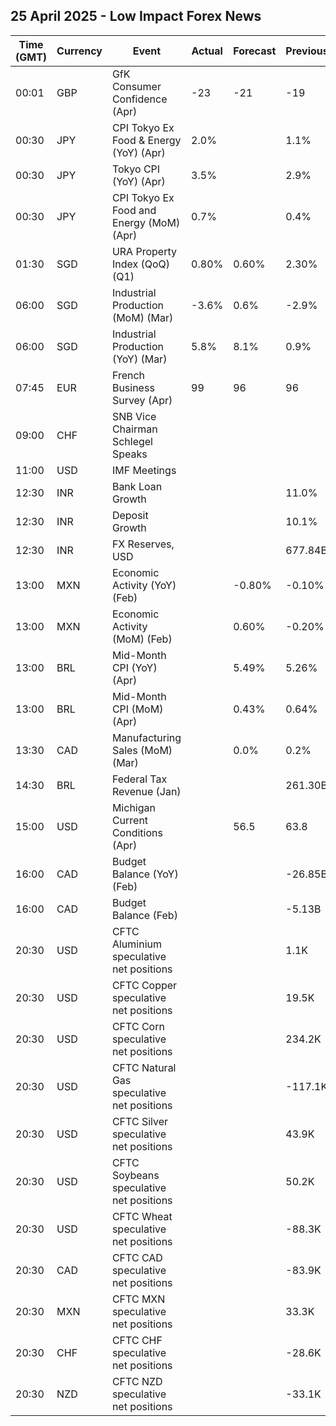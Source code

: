 ## 25 April 2025 - Low Impact Forex News

| Time (GMT) | Currency | Event | Actual | Forecast | Previous |
|------|----------|-------|--------|----------|----------|
| 00:01 | GBP | GfK Consumer Confidence (Apr) | -23 | -21 | -19 |
| 00:30 | JPY | CPI Tokyo Ex Food & Energy (YoY) (Apr) | 2.0% |  | 1.1% |
| 00:30 | JPY | Tokyo CPI (YoY) (Apr) | 3.5% |  | 2.9% |
| 00:30 | JPY | CPI Tokyo Ex Food and Energy (MoM) (Apr) | 0.7% |  | 0.4% |
| 01:30 | SGD | URA Property Index (QoQ) (Q1) | 0.80% | 0.60% | 2.30% |
| 06:00 | SGD | Industrial Production (MoM) (Mar) | -3.6% | 0.6% | -2.9% |
| 06:00 | SGD | Industrial Production (YoY) (Mar) | 5.8% | 8.1% | 0.9% |
| 07:45 | EUR | French Business Survey (Apr) | 99 | 96 | 96 |
| 09:00 | CHF | SNB Vice Chairman Schlegel Speaks |  |  |  |
| 11:00 | USD | IMF Meetings |  |  |  |
| 12:30 | INR | Bank Loan Growth |  |  | 11.0% |
| 12:30 | INR | Deposit Growth |  |  | 10.1% |
| 12:30 | INR | FX Reserves, USD |  |  | 677.84B |
| 13:00 | MXN | Economic Activity (YoY) (Feb) |  | -0.80% | -0.10% |
| 13:00 | MXN | Economic Activity (MoM) (Feb) |  | 0.60% | -0.20% |
| 13:00 | BRL | Mid-Month CPI (YoY) (Apr) |  | 5.49% | 5.26% |
| 13:00 | BRL | Mid-Month CPI (MoM) (Apr) |  | 0.43% | 0.64% |
| 13:30 | CAD | Manufacturing Sales (MoM) (Mar) |  | 0.0% | 0.2% |
| 14:30 | BRL | Federal Tax Revenue (Jan) |  |  | 261.30B |
| 15:00 | USD | Michigan Current Conditions (Apr) |  | 56.5 | 63.8 |
| 16:00 | CAD | Budget Balance (YoY) (Feb) |  |  | -26.85B |
| 16:00 | CAD | Budget Balance (Feb) |  |  | -5.13B |
| 20:30 | USD | CFTC Aluminium speculative net positions |  |  | 1.1K |
| 20:30 | USD | CFTC Copper speculative net positions |  |  | 19.5K |
| 20:30 | USD | CFTC Corn speculative net positions |  |  | 234.2K |
| 20:30 | USD | CFTC Natural Gas speculative net positions |  |  | -117.1K |
| 20:30 | USD | CFTC Silver speculative net positions |  |  | 43.9K |
| 20:30 | USD | CFTC Soybeans speculative net positions |  |  | 50.2K |
| 20:30 | USD | CFTC Wheat speculative net positions |  |  | -88.3K |
| 20:30 | CAD | CFTC CAD speculative net positions |  |  | -83.9K |
| 20:30 | MXN | CFTC MXN speculative net positions |  |  | 33.3K |
| 20:30 | CHF | CFTC CHF speculative net positions |  |  | -28.6K |
| 20:30 | NZD | CFTC NZD speculative net positions |  |  | -33.1K |
